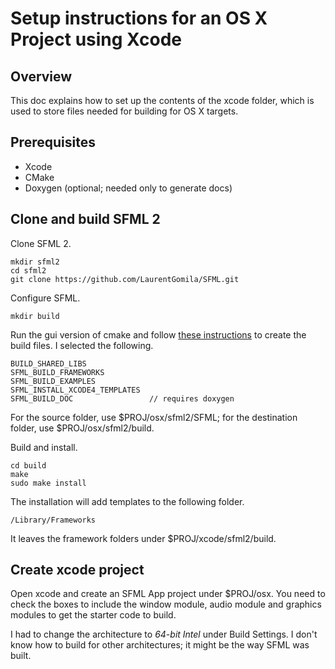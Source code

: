 # Setup instructions for an OS X Project using Xcode

## Overview

This doc explains how to set up the contents of the xcode folder,
which is used to store files needed for building for OS X targets.

## Prerequisites

- Xcode
- CMake
- Doxygen (optional; needed only to generate docs)

## Clone and build SFML 2

Clone SFML 2.

    mkdir sfml2
    cd sfml2
    git clone https://github.com/LaurentGomila/SFML.git

Configure SFML.

    mkdir build

Run the gui version of cmake and follow 
[these instructions](http://www.sfml-dev.org/tutorials/2.0/compile-with-cmake.php) 
to create the build files. I selected the following.

    BUILD_SHARED_LIBS
    SFML_BUILD_FRAMEWORKS
    SFML_BUILD_EXAMPLES
    SFML_INSTALL_XCODE4_TEMPLATES 
    SFML_BUILD_DOC                 // requires doxygen

For the source folder, use $PROJ/osx/sfml2/SFML; 
for the destination folder, use $PROJ/osx/sfml2/build.
 
Build and install.

    cd build
    make
    sudo make install

The installation will add templates to the following folder.

    /Library/Frameworks

It leaves the framework folders under $PROJ/xcode/sfml2/build.

## Create xcode project

Open xcode and create an SFML App project under $PROJ/osx.
You need to check the boxes to include the window module, audio module and
graphics modules to get the starter code to build.

I had to change the architecture to _64-bit Intel_ under Build Settings.
I don't know how to build for other architectures; it might be the way
SFML was built.

